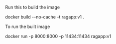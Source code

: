 Run this to build the image 

docker build --no-cache -t ragapp:v1 . 

To run the built image 

docker run -p 8000:8000 -p 11434:11434 ragapp:v1   